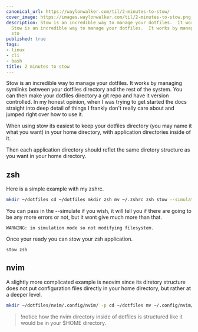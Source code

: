 ```yaml
---
canonical_url: https://waylonwalker.com/til/2-minutes-to-stow/
cover_image: https://images.waylonwalker.com/til/2-minutes-to-stow.png
description: Stow is an incredible way to manage your dotfiles.  It works by managing
  Stow is an incredible way to manage your dotfiles.  It works by managing When using
  sto
published: true
tags:
- linux
- cli
- bash
title: 2 minutes to stow
---
```


Stow is an incredible way to manage your dotfiles.  It works by managing symlinks between your dotfiles directory and the rest of the system.  You can then make your dotfiles directory a git repo and have it version controlled.  In my honest opinion, when I was trying to get started the docs straight into deep detail of things I frankly don't really care about and jumped right over how to use it.

When using stow its easiest to keep your dotfiles directory (you may name it what you want) in your home directory, with application directories inside of it.

Then each application directory should reflet the same diretory structure as you want in your home directory.

## zsh

Here is a simple example with my zshrc.

``` bash
mkdir ~/dotfiles cd ~/dotfiles mkdir zsh mv ~/.zshrc zsh stow --simulate zsh
```

You can pass in the --simulate if you wish, it will tell you if there are going to be any more errors or not, but it wont give much more than that.

```
WARNING: in simulation mode so not modifying filesystem.
```

Once your ready you can stow your zsh application.

```
stow zsh
```

## nvim

A slightly more complicated example is neovim since its diretory structure does not put configuration files directly in your home directory, but rather at a deeper level.

``` bash
mkdir ~/dotfiles/nvim/.config/nvim/ -p cd ~/dotfiles mv ~/.config/nvim/ ~/dotfiles/nvim/.config/nvim/ stow zsh
```

> !notice how the nvim directory inside of dotfiles is structured like it would
> be in your $HOME directory.
